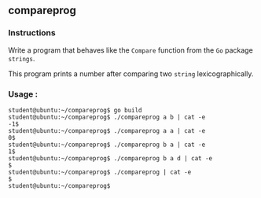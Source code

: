 ## compareprog

### Instructions

Write a program that behaves like the `Compare` function from the `Go` package `strings`.

This program prints a number after comparing two `string` lexicographically.

### Usage :

```console
student@ubuntu:~/compareprog$ go build
student@ubuntu:~/compareprog$ ./compareprog a b | cat -e
-1$
student@ubuntu:~/compareprog$ ./compareprog a a | cat -e
0$
student@ubuntu:~/compareprog$ ./compareprog b a | cat -e
1$
student@ubuntu:~/compareprog$ ./compareprog b a d | cat -e
$
student@ubuntu:~/compareprog$ ./compareprog | cat -e
$
student@ubuntu:~/compareprog$
```
